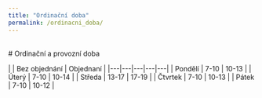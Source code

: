 ```yaml
---
title: "Ordinační doba"
permalink: /ordinacni_doba/
---
```

<br/>
# Ordinační a provozní doba

|   | Bez objednání  |  Objednaní |
|---|---|---|---|---|
| Pondělí  | 7-10  | 10-13  |
|  Úterý | 7-10  | 10-14  |
|  Středa | 13-17  | 17-19  |
|  Čtvrtek | 7-10  | 10-13  |
|  Pátek | 7-10  | 10-12  |
